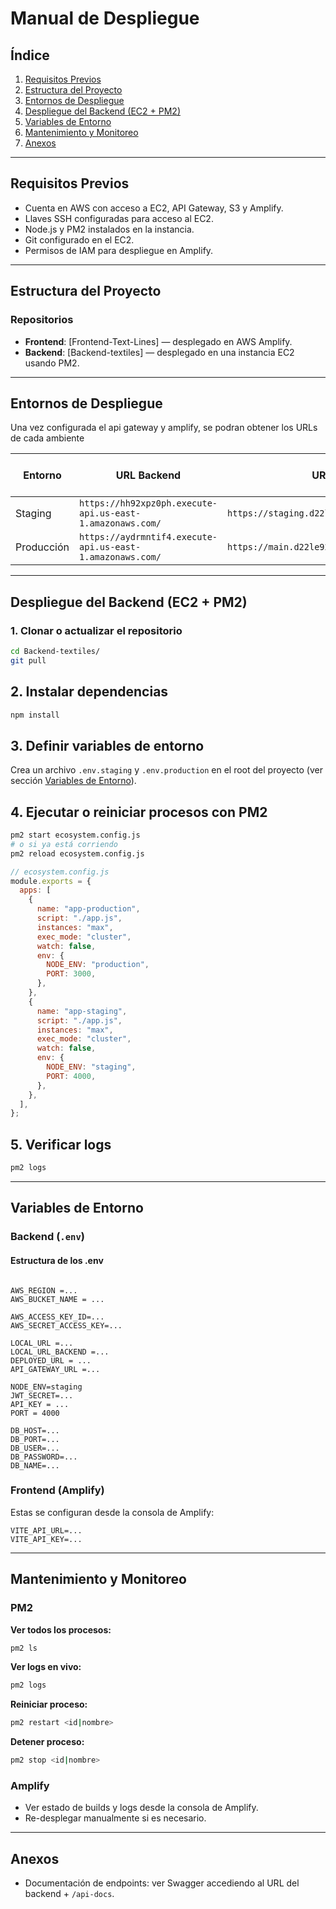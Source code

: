 # Manual de Despliegue

## Índice

1. [Requisitos Previos](#requisitos-previos)
2. [Estructura del Proyecto](#estructura-del-proyecto)
3. [Entornos de Despliegue](#entornos-de-despliegue)
4. [Despliegue del Backend (EC2 + PM2)](#despliegue-del-backend-ec2--pm2)
5. [Variables de Entorno](#variables-de-entorno)
6. [Mantenimiento y Monitoreo](#mantenimiento-y-monitoreo)
7. [Anexos](#anexos)

---

## Requisitos Previos

- Cuenta en AWS con acceso a EC2, API Gateway, S3 y Amplify.
- Llaves SSH configuradas para acceso al EC2.
- Node.js y PM2 instalados en la instancia.
- Git configurado en el EC2.
- Permisos de IAM para despliegue en Amplify.

---

## Estructura del Proyecto

### Repositorios

- **Frontend**: [Frontend-Text-Lines] — desplegado en AWS Amplify.
- **Backend**: [Backend-textiles] — desplegado en una instancia EC2 usando PM2.

---

## Entornos de Despliegue

Una vez configurada el api gateway y amplify, se podran obtener los URLs de cada ambiente

| Entorno    | URL Backend                                               | URL Frontend                                     | Rama GitHub | Puerto en EC2 |
| ---------- | --------------------------------------------------------- | ------------------------------------------------ | ----------- | ------------- |
| Staging    | `https://hh92xpz0ph.execute-api.us-east-1.amazonaws.com/` | `https://staging.d22le927zllwnv.amplifyapp.com/` | `staging`   | `4000`        |
| Producción | `https://aydrmntif4.execute-api.us-east-1.amazonaws.com/` | `https://main.d22le927zllwnv.amplifyapp.com/`    | `main`      | `3000`        |

---

## Despliegue del Backend (EC2 + PM2)

### 1. Clonar o actualizar el repositorio

```bash
cd Backend-textiles/
git pull
```

## 2. Instalar dependencias

```bash
npm install
```

## 3. Definir variables de entorno

Crea un archivo `.env.staging` y `.env.production` en el root del proyecto (ver sección [Variables de Entorno](#variables-de-entorno)).

## 4. Ejecutar o reiniciar procesos con PM2

```bash
pm2 start ecosystem.config.js
# o si ya está corriendo
pm2 reload ecosystem.config.js
```

```js
// ecosystem.config.js
module.exports = {
  apps: [
    {
      name: "app-production",
      script: "./app.js",
      instances: "max",
      exec_mode: "cluster",
      watch: false,
      env: {
        NODE_ENV: "production",
        PORT: 3000,
      },
    },
    {
      name: "app-staging",
      script: "./app.js",
      instances: "max",
      exec_mode: "cluster",
      watch: false,
      env: {
        NODE_ENV: "staging",
        PORT: 4000,
      },
    },
  ],
};
```

## 5. Verificar logs

```bash
pm2 logs
```

---

## Variables de Entorno

### Backend (`.env`)

#### Estructura de los .env

```env

AWS_REGION =...
AWS_BUCKET_NAME = ...

AWS_ACCESS_KEY_ID=...
AWS_SECRET_ACCESS_KEY=...

LOCAL_URL =...
LOCAL_URL_BACKEND =...
DEPLOYED_URL = ...
API_GATEWAY_URL =...

NODE_ENV=staging
JWT_SECRET=...
API_KEY = ...
PORT = 4000

DB_HOST=...
DB_PORT=...
DB_USER=...
DB_PASSWORD=...
DB_NAME=...
```

### Frontend (Amplify)

Estas se configuran desde la consola de Amplify:

```env
VITE_API_URL=...
VITE_API_KEY=...
```

---

## Mantenimiento y Monitoreo

### PM2

**Ver todos los procesos:**

```bash
pm2 ls
```

**Ver logs en vivo:**

```bash
pm2 logs
```

**Reiniciar proceso:**

```bash
pm2 restart <id|nombre>
```

**Detener proceso:**

```bash
pm2 stop <id|nombre>
```

### Amplify

- Ver estado de builds y logs desde la consola de Amplify.
- Re-desplegar manualmente si es necesario.

---

## Anexos

- Documentación de endpoints: ver Swagger accediendo al URL del backend + `/api-docs`.
